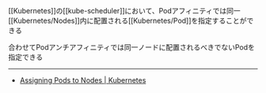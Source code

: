 [[Kubernetes]]の[[kube-scheduler]]において、Podアフィニティでは同一[[Kubernetes/Nodes]]内に配置される[[Kubernetes/Pod]]を指定することができる

合わせてPodアンチアフィニティでは同一ノードに配置されるべきでないPodを指定できる

---

- [Assigning Pods to Nodes | Kubernetes](https://kubernetes.io/docs/concepts/scheduling-eviction/assign-pod-node/#inter-pod-affinity-and-anti-affinity)
